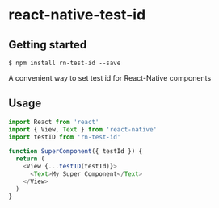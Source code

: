 
# react-native-test-id

## Getting started

`$ npm install rn-test-id --save`

A convenient way to set test id for React-Native components

## Usage
```js
import React from 'react'
import { View, Text } from 'react-native'
import testID from 'rn-test-id'

function SuperComponent({ testId }) {
  return (
    <View {...testID(testId)}>
      <Text>My Super Component</Text>
    </View>
  )
}
```
  